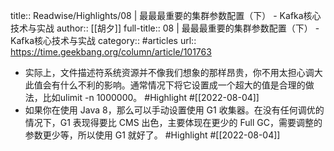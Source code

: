 title:: Readwise/Highlights/08 | 最最最重要的集群参数配置（下） - Kafka核心技术与实战
author:: [[胡夕]]
full-title:: 08 | 最最最重要的集群参数配置（下） - Kafka核心技术与实战
category:: #articles
url:: https://time.geekbang.org/column/article/101763
- 实际上，文件描述符系统资源并不像我们想象的那样昂贵，你不用太担心调大此值会有什么不利的影响。通常情况下将它设置成一个超大的值是合理的做法，比如ulimit -n 1000000。 #Highlight #[[2022-08-04]]
- 如果你在使用 Java 8，那么可以手动设置使用 G1 收集器。在没有任何调优的情况下，G1 表现得要比 CMS 出色，主要体现在更少的 Full GC，需要调整的参数更少等，所以使用 G1 就好了。 #Highlight #[[2022-08-04]]